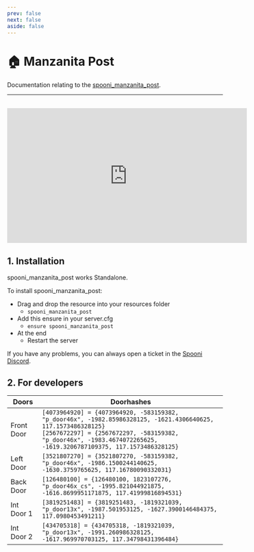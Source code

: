 ```yaml
---
prev: false
next: false
aside: false
---
```


# 🏠 Manzanita Post
Documentation relating to the [spooni_manzanita_post](https://spooni-mapping.tebex.io/package/6015623).

___
<br>
<iframe width="560" height="315" src="https://www.youtube.com/embed/V36KaY2dPUI?si=D65F4iV_WpX1FCKN" frameborder="0" allow="accelerometer; autoplay; clipboard-write; encrypted-media; gyroscope; picture-in-picture; web-share" allowfullscreen></iframe>

## 1. Installation
spooni_manzanita_post works Standalone.  

To install spooni_manzanita_post:
- Drag and drop the resource into your resources folder
  - `spooni_manzanita_post`
- Add this ensure in your server.cfg
  - `ensure spooni_manzanita_post`
- At the end
  - Restart the server

If you have any problems, you can always open a ticket in the [Spooni Discord](https://discord.gg/spooni).

## 2. For developers
| Doors                     | Doorhashes
|---------------------------|----------------------------------------------------------------------------------|
| Front Door                | `[4073964920] = {4073964920, -583159382, "p_door46x", -1982.85986328125, -1621.4306640625, 117.1573486328125}` <br> `[2567672297] = {2567672297, -583159382, "p_door46x", -1983.4674072265625, -1619.3206787109375, 117.1573486328125}`
| Left Door                 | `[3521807270] = {3521807270, -583159382, "p_door46x", -1986.1500244140625, -1630.3759765625, 117.16780090332031}`
| Back Door                 | `[126480100] = {126480100, 1823107276, "p_door46x_cs", -1995.821044921875, -1616.8699951171875, 117.41999816894531}`
| Int Door 1                | `[3819251483] = {3819251483, -1819321039, "p_door13x", -1987.501953125, -1627.3900146484375, 117.0980453491211}`
| Int Door 2                | `[434705318] = {434705318, -1819321039, "p_door13x", -1991.260986328125, -1617.969970703125, 117.34798431396484}`